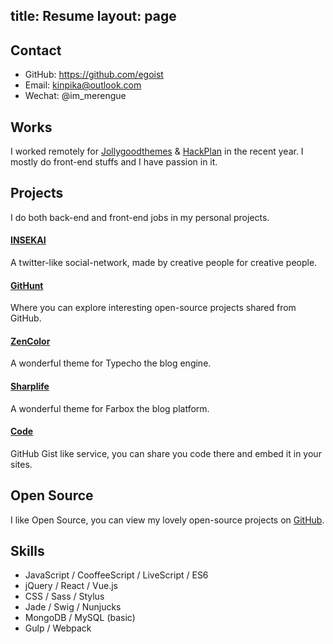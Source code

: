 title: Resume
layout: page
---
## Contact

- GitHub: https://github.com/egoist
- Email: kinpika@outlook.com
- Wechat: @im_merengue

## Works

I worked remotely for [Jollygoodthemes](http://jollygoodthemes.com/) & [HackPlan](http://hackplan.com/) in the recent year.
I mostly do front-end stuffs and I have passion in it.

## Projects

I do both back-end and front-end jobs in my personal projects.

#### [INSEKAI](http://insekai.com)

A twitter-like social-network, made by creative people for creative people.

#### [GitHunt](https://GitHunt.io)

Where you can explore interesting open-source projects shared from GitHub.

#### [ZenColor](https://github.com/seitazen/zencolor)

A wonderful theme for Typecho the blog engine.

#### [Sharplife](https://github.com/seitazen/sharplife)

A wonderful theme for Farbox the blog platform.

#### [Code](http://code.insekai.com)

GitHub Gist like service, you can share you code there and embed it in your sites.

## Open Source

I like Open Source, you can view my lovely open-source projects on [GitHub](https://github.com/egoist).

## Skills

- JavaScript / CooffeeScript / LiveScript / ES6
- jQuery / React / Vue.js
- CSS / Sass / Stylus
- Jade / Swig / Nunjucks
- MongoDB / MySQL (basic)
- Gulp / Webpack

